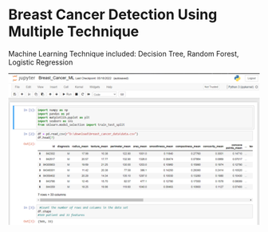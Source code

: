 # Breast Cancer Detection Using Multiple Technique
Machine Learning Technique included:
Decision Tree, Random Forest, Logistic Regression 

![](/Breast_cancer_jupyter.png)
